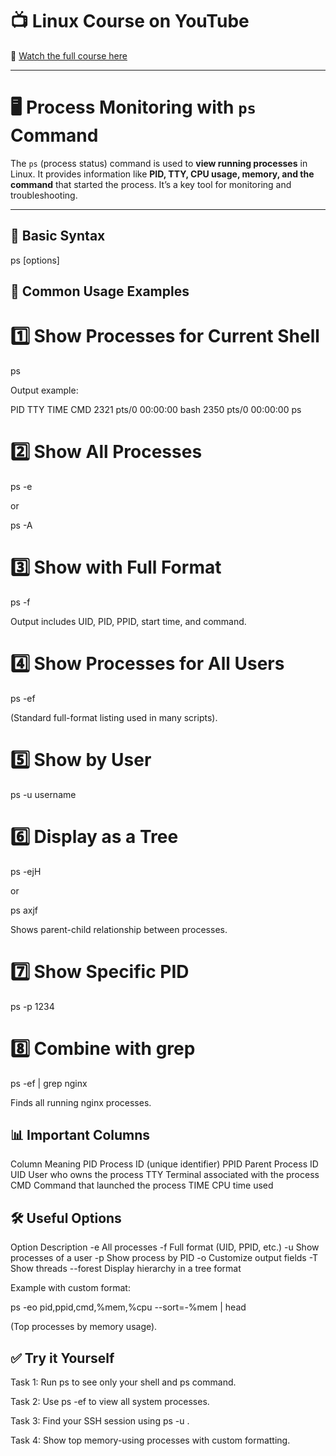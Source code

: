 # 📺 Linux Course on YouTube  
🎥 [Watch the full course here](https://youtu.be/tdxQ0O1qu9U?list=PLJB9b1bbB85HR7xXgpuWTibPWTprBEVi0)

---

# 🖥️ Process Monitoring with `ps` Command

The `ps` (process status) command is used to **view running processes** in Linux. It provides information like **PID, TTY, CPU usage, memory, and the command** that started the process. It’s a key tool for monitoring and troubleshooting.

---

## 📌 Basic Syntax

ps [options]

## 🚀 Common Usage Examples

# 1️⃣ Show Processes for Current Shell
ps


Output example:

  PID TTY          TIME CMD
 2321 pts/0    00:00:00 bash
 2350 pts/0    00:00:00 ps

# 2️⃣ Show All Processes
ps -e


or

ps -A

# 3️⃣ Show with Full Format
ps -f


Output includes UID, PID, PPID, start time, and command.

# 4️⃣ Show Processes for All Users
ps -ef


(Standard full-format listing used in many scripts).

# 5️⃣ Show by User
ps -u username

# 6️⃣ Display as a Tree
ps -ejH


or

ps axjf


Shows parent-child relationship between processes.

# 7️⃣ Show Specific PID
ps -p 1234

# 8️⃣ Combine with grep
ps -ef | grep nginx


Finds all running nginx processes.

## 📊 Important Columns

Column	Meaning
PID	Process ID (unique identifier)
PPID	Parent Process ID
UID	User who owns the process
TTY	Terminal associated with the process
CMD	Command that launched the process
TIME	CPU time used

## 🛠️ Useful Options

Option	Description
-e	All processes
-f	Full format (UID, PPID, etc.)
-u <user>	Show processes of a user
-p <pid>	Show process by PID
-o <format>	Customize output fields
-T	Show threads
--forest	Display hierarchy in a tree format

Example with custom format:

ps -eo pid,ppid,cmd,%mem,%cpu --sort=-%mem | head


(Top processes by memory usage).

## ✅ Try it Yourself

Task 1: Run ps to see only your shell and ps command.

Task 2: Use ps -ef to view all system processes.

Task 3: Find your SSH session using ps -u <your-username>.

Task 4: Show top memory-using processes with custom formatting.